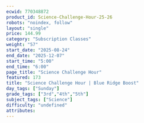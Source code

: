 ```yaml
---
ecwid: 770348872
product_id: Science-Challenge-Hour-25-26
robots: "noindex, follow"
layout: "single"
price: 144.99
category: "Subscription Classes"
weight: "57"
start_date: "2025-08-24"
end_date: "2025-12-07"
start_time: "5:00"
end_time: "6:00"
page_title: "Science Challenge Hour"
featured: 173
title: "Science Challenge Hour | Blue Ridge Boost"
day_tags: ["Sunday"]
grade_tags: ["3rd","4th","5th"]
subject_tags: ["Science"]
difficulty: "undefined"
attributes:
---
```

